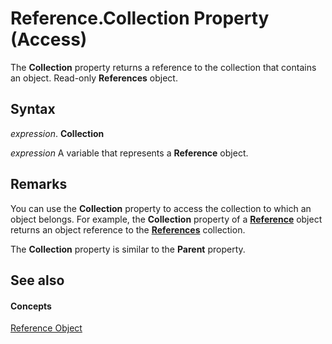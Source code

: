 
# Reference.Collection Property (Access)

The  **Collection** property returns a reference to the collection that contains an object. Read-only **References** object.


## Syntax

 _expression_. **Collection**

 _expression_ A variable that represents a **Reference** object.


## Remarks

You can use the  **Collection** property to access the collection to which an object belongs. For example, the **Collection** property of a **[Reference](87853230-294e-7ab8-4aae-78b094b5e584.md)** object returns an object reference to the **[References](ac020382-4ece-f138-d1b9-d05b0fe0f523.md)** collection.

The  **Collection** property is similar to the **Parent** property.


## See also


#### Concepts


[Reference Object](87853230-294e-7ab8-4aae-78b094b5e584.md)
